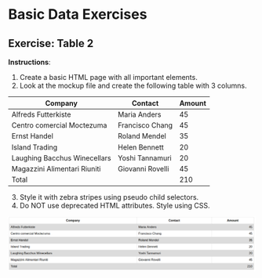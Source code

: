 # Basic Data Exercises

## Exercise: Table 2

**Instructions**:

1.  Create a basic HTML page with all important elements.
2.  Look at the mockup file and create the following table with 3 columns.

| Company                       | Contact          | Amount |
|-------------------------------|------------------|--------|
| Alfreds Futterkiste           | Maria Anders     |     45 |
| Centro comercial Moctezuma    | Francisco Chang  |     45 |
| Ernst Handel                  | Roland Mendel    |     35 |
| Island Trading                | Helen Bennett    |     20 |
| Laughing Bacchus Winecellars  | Yoshi Tannamuri  |     20 |
| Magazzini Alimentari Riuniti  | Giovanni Rovelli |     45 |
| Total                         |                  |    210 |

3.  Style it with zebra stripes using pseudo child selectors.
4.  Do NOT use deprecated HTML attributes. Style using CSS.


!["mockup-image"](./image/mockup.png)